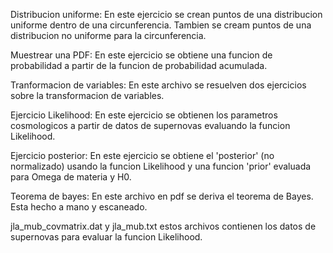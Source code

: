 Distribucion uniforme: En este ejercicio se crean puntos de una distribucion uniforme dentro de una circunferencia. Tambien se cream puntos de una distribucion no uniforme para la circunferencia.

Muestrear una PDF: En este ejercicio se obtiene una funcion de probabilidad a partir de la funcion de probabilidad acumulada.

Tranformacion de variables: En este archivo se resuelven dos ejercicios sobre la transformacion de variables.

Ejercicio Likelihood: En este ejercicio se obtienen los parametros cosmologicos a partir de datos de supernovas evaluando la funcion Likelihood.

Ejercicio posterior: En este ejercicio se obtiene el 'posterior' (no normalizado) usando la funcion Likelihood y una funcion 'prior' evaluada para Omega de materia y H0.

Teorema de bayes: En este archivo en pdf se deriva el teorema de Bayes. Esta hecho a mano y escaneado.

jla_mub_covmatrix.dat y jla_mub.txt estos archivos contienen los datos de supernovas para evaluar la funcion Likelihood.
